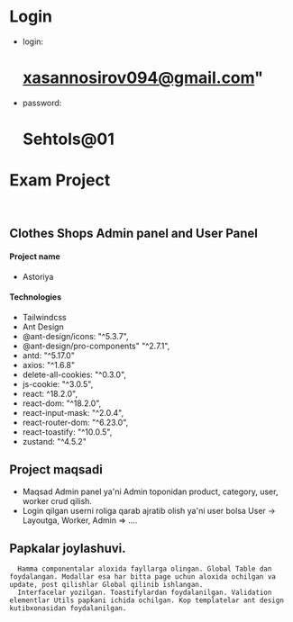 # Login 
 - login: <h1>xasannosirov094@gmail.com"</h1>
 - password: <h1>Sehtols@01</h1>



# Exam Project
<br>

## Clothes Shops Admin panel and User Panel


#### Project name
  - Astoriya

#### Technologies
  - Tailwindcss
  - Ant Design
  - @ant-design/icons: "^5.3.7",
  - @ant-design/pro-components" "^2.7.1",
  - antd: "^5.17.0"
  - axios: "^1.6.8"
  - delete-all-cookies: "^0.3.0",
  - js-cookie: "^3.0.5",
  - react: ^18.2.0",
  - react-dom: "^18.2.0",
  - react-input-mask: "^2.0.4",
  - react-router-dom: "^6.23.0",
  - react-toastify: "^10.0.5",
  - zustand: "^4.5.2"

## Project maqsadi 
  - Maqsad Admin panel ya'ni Admin toponidan product, category, user, worker crud qilish. 
  - Login qilgan userni roliga qarab ajratib olish ya'ni user bolsa User -> Layoutga, Worker, Admin => ....


## Papkalar joylashuvi.
```
  Hamma componentalar aloxida fayllarga olingan. Global Table dan foydalangan. Modallar esa har bitta page uchun aloxida ochilgan va update, post qilishlar Global qilinib ishlangan.
  Interfacelar yozilgan. Toastifylardan foydalanilgan. Validation elementlar Utils papkani ichida ochilgan. Kop templatelar ant design kutibxonasidan foydalanilgan.
```